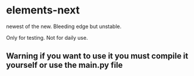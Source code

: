 # elements-next
newest of the new. Bleeding edge but unstable.

Only for testing. Not for daily use.

## Warning if you want to use it you must compile it yourself or use the main.py file
